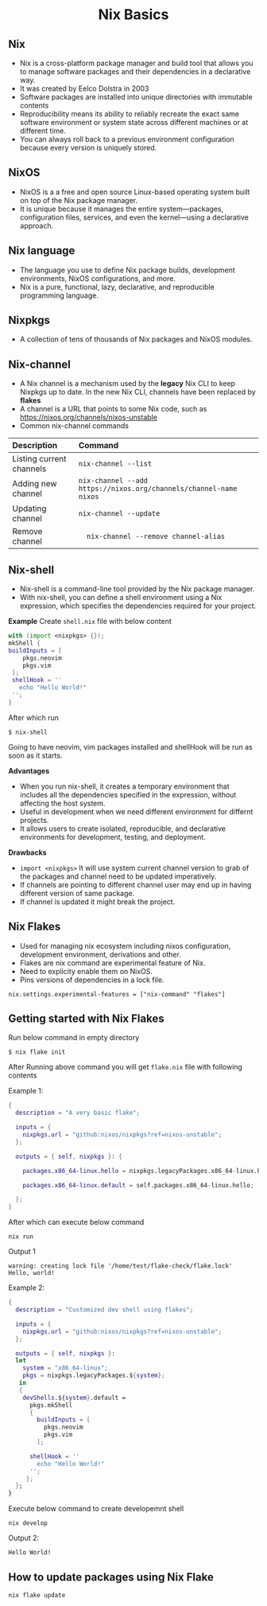 <h1 style="text-align:center;"> Nix Basics</p>

## Nix
* Nix is a cross-platform package manager and build tool that allows you to manage software packages and their dependencies in a declarative way. 
* It was created by Eelco Dolstra in 2003
* Software packages are installed into unique directories with immutable contents
* Reproducibility means its ability to reliably recreate the exact same software environment or system state across different machines or at different time.
* You can always roll back to a previous environment configuration because every version is uniquely stored.

## NixOS
* NixOS is a a free and open source Linux-based operating system built on top of the Nix package manager. 
* It is unique because it manages the entire system—packages, configuration files, services, and even the kernel—using a declarative approach.

## Nix language
* The language you use to define Nix package builds, development environments, NixOS configurations, and more.
* Nix is a pure, functional, lazy, declarative, and reproducible programming language.

## Nixpkgs
* A collection of tens of thousands of Nix packages and NixOS modules.

## Nix-channel
* A Nix channel is a mechanism used by the **legacy** Nix CLI to keep Nixpkgs up to date. In the new Nix CLI, channels have been replaced by **flakes**
* A channel is a URL that points to some Nix code, such as https://nixos.org/channels/nixos-unstable
* Common nix-channel commands

| Description              | Command  | 
| :----------------       | :------ |
| Listing current channels |   `nix-channel --list` | 
| Adding new channel           | `nix-channel --add https://nixos.org/channels/channel-name nixos` |  
| Updating channel           | `nix-channel --update` |  
| Remove channel           | `	nix-channel --remove channel-alias` |  

## Nix-shell
* Nix-shell is a command-line tool provided by the Nix package manager. 
* With nix-shell, you can define a shell environment using a Nix expression, which specifies the dependencies required for your project.

**Example** Create `shell.nix` file with below content
```nix
with (import <nixpkgs> {});
mkShell {
buildInputs = [
    pkgs.neovim
    pkgs.vim
 ];
 shellHook = ''
   echo "Hello World!"
 '';
}
```
After which run
```
$ nix-shell
```
 Going to have neovim, vim packages installed and shellHook will be run as soon as it starts.

**Advantages**
* When you run nix-shell, it creates a temporary environment that includes all the dependencies specified in the expression, without affecting the host system.
* Useful in development when we need different environment for differnt projects.
* It allows users to create isolated, reproducible, and declarative environments for development, testing, and deployment.

**Drawbacks**
* `import <nixpkgs>` It will use system current channel version to grab of the packages and channel need to be updated imperatively.
* If channels are pointing to different channel user may end up in having different version of same package.
* If channel is updated it might break the project.

## Nix Flakes
* Used for managing nix ecosystem including nixos configuration, development environment, derivations and other.
* Flakes are nix command are experimental feature of Nix.
* Need to explicity enable them on NixOS.
* Pins versions of dependencies in a lock file.
```
nix.settings.experimental-features = ["nix-command" "flakes"]
```

## Getting started with Nix Flakes
Run below command in empty directory
```
$ nix flake init 
```
After Running above command you will get `flake.nix` file with following contents

Example 1:
```nix
{
  description = "A very basic flake";

  inputs = {
    nixpkgs.url = "github:nixos/nixpkgs?ref=nixos-unstable";
  };

  outputs = { self, nixpkgs }: {

    packages.x86_64-linux.hello = nixpkgs.legacyPackages.x86_64-linux.hello;

    packages.x86_64-linux.default = self.packages.x86_64-linux.hello;

  };
}
```

After which can execute below command
```
nix run
```
Output 1
```
warning: creating lock file '/home/test/flake-check/flake.lock'
Hello, world!
```

Example 2:
```nix
{
  description = "Customized dev shell using flakes";

  inputs = {
    nixpkgs.url = "github:nixos/nixpkgs?ref=nixos-unstable";
  };

  outputs = { self, nixpkgs }:
  let
    system = "x86_64-linux";
    pkgs = nixpkgs.legacyPackages.${system};
   in
   {
    devShells.${system}.default =
      pkgs.mkShell
      {
        buildInputs = [
          pkgs.neovim
          pkgs.vim
        ];

      shellHook = ''
        echo "Hello World!"
      '';
     };
  };
}
```
Execute below command to create developemnt shell
```
nix develop
```

Output 2:
```
Hello World!
```

## How to update packages using Nix Flake
```
nix flake update
```